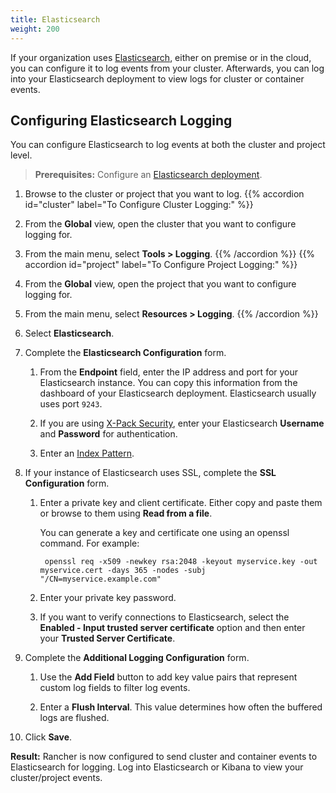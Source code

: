 ```yaml
---
title: Elasticsearch
weight: 200
---
```


If your organization uses [Elasticsearch](https://www.elastic.co/), either on premise or in the cloud, you can configure it to log events from your cluster. Afterwards, you can log into your Elasticsearch deployment to view logs for cluster or container events.

## Configuring Elasticsearch Logging

You can configure Elasticsearch to log events at both the cluster and project level.

>**Prerequisites:** Configure an [Elasticsearch deployment](https://www.elastic.co/guide/en/cloud/saas-release/ec-create-deployment.html).

1. Browse to the cluster or project that you want to log.
{{% accordion id="cluster" label="To Configure Cluster Logging:" %}}
1. From the **Global** view, open the cluster that you want to configure logging for.

1. From the main menu, select **Tools > Logging**.
{{% /accordion %}}
{{% accordion id="project" label="To Configure Project Logging:" %}}
1. From the **Global** view, open the project that you want to configure logging for.

1. From the main menu, select **Resources > Logging**. 
{{% /accordion %}}

1. Select **Elasticsearch**.

1. Complete the **Elasticsearch Configuration** form.

    1. From the **Endpoint** field, enter the IP address and port for your Elasticsearch instance. You can copy this information from the dashboard of your Elasticsearch deployment. Elasticsearch usually uses port `9243`.

    1. If you are using [X-Pack Security](https://www.elastic.co/guide/en/x-pack/current/xpack-introduction.html), enter your Elasticsearch **Username** and **Password** for authentication.

    1. Enter an [Index Pattern](https://www.elastic.co/guide/en/kibana/current/index-patterns.html).

1. If your instance of Elasticsearch uses SSL, complete the **SSL Configuration** form.

    1. Enter a private key and client certificate. Either copy and paste them or browse to them using **Read from a file**.

        You can generate a key and certificate one using an openssl command. For example:
        
            
            openssl req -x509 -newkey rsa:2048 -keyout myservice.key -out myservice.cert -days 365 -nodes -subj "/CN=myservice.example.com"
       

    1. Enter your private key password.

    1. If you want to verify connections to Elasticsearch, select the **Enabled - Input trusted server certificate** option and then enter your **Trusted Server Certificate**.

1. Complete the **Additional Logging Configuration** form.

    1. Use the **Add Field** button to add key value pairs that represent custom log fields to filter log events.

    1. Enter a **Flush Interval**. This value determines how often the buffered logs are flushed.

1. Click **Save**.

**Result:** Rancher is now configured to send cluster and container events to Elasticsearch for logging. Log into Elasticsearch or Kibana to view your cluster/project events.